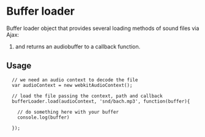 # Buffer loader

Buffer loader object that provides several loading methods of sound files via Ajax:

1.  and returns an audiobuffer to a callback function.


## Usage

```
  // we need an audio context to decode the file
  var audioContext = new webkitAudioContext();

  // load the file passing the context, path and callback
  bufferLoader.load(audioContext, 'snd/bach.mp3', function(buffer){

    // do something here with your buffer
    console.log(buffer)
    
  });
```
